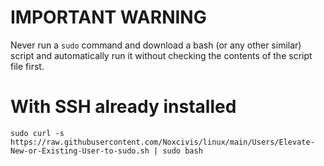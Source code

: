 # IMPORTANT WARNING
Never run a `sudo` command and download a bash (or any other similar) script and automatically run it without checking the contents of the script file first.

# With SSH already installed
`sudo curl -s https://raw.githubusercontent.com/Noxcivis/linux/main/Users/Elevate-New-or-Existing-User-to-sudo.sh | sudo bash`